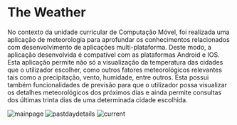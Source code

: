 # The Weather 

No contexto da unidade curricular de Computação Móvel, foi realizada uma aplicação 
de meteorologia para aprofundar os conhecimentos relacionados com desenvolvimento de aplicações multi-plataforma. Deste modo, 
a aplicação desenvolvida é compatível com as plataformas Android e IOS.
Esta aplicação permite não só a visualização da
temperatura das cidades que o utilizador escolher, como outros fatores 
meteorológicos relevantes tais como a precipitação, vento, humidade, entre outros. 
Esta possui também funcionalidades de previsão para que o utilizador possa visualizar os detalhes 
meteorológicos dos próximos dias e ainda permite consultas dos últimas trinta dias de uma determinada cidade escolhida. 

![mainpage](https://user-images.githubusercontent.com/15158927/36288415-67b30022-12b2-11e8-8c7c-3d06e075ffee.JPG)
![pastdaydetails](https://user-images.githubusercontent.com/15158927/36288421-6c86276e-12b2-11e8-8d74-16a9e7fc7810.JPG)
![current](https://user-images.githubusercontent.com/15158927/36288422-6d3bd0a0-12b2-11e8-9e28-524d271cce1d.JPG)

